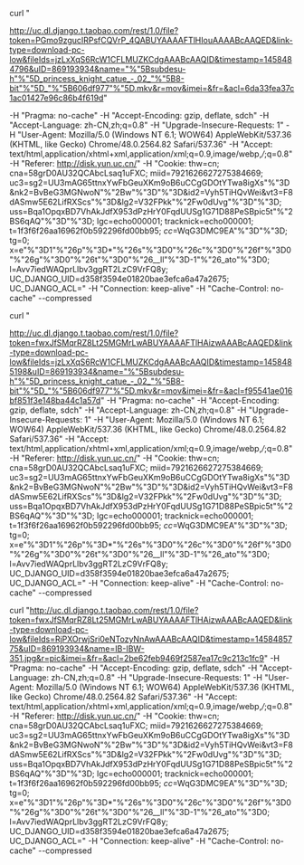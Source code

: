 curl "

http://uc.dl.django.t.taobao.com/rest/1.0/file?token=PGmo9zgucIRPsfCQVrP_4QABUYAAAAFTlHIouAAAABcAAQED&link-type=download-pc-low&fileIds=jzLxXqS6RcW1CFLMUZKCdgAAABcAAQID&timestamp=1458484796&uID=869193934&name="%"5Bsubdesu-h"%"5D_princess_knight_catue_-_02_"%"5B8-bit"%"5D_"%"5B606df977"%"5D.mkv&r=mov&imei=&fr=&acl=6da33fea37c1ac01427e96c86b4f619d" 

-H "Pragma: no-cache" 
-H "Accept-Encoding: gzip, deflate, sdch" 
-H "Accept-Language: zh-CN,zh;q=0.8" 
-H "Upgrade-Insecure-Requests: 1" 
-H "User-Agent: Mozilla/5.0 (Windows NT 6.1; WOW64) AppleWebKit/537.36 (KHTML, like Gecko) Chrome/48.0.2564.82 Safari/537.36" 
-H "Accept: text/html,application/xhtml+xml,application/xml;q=0.9,image/webp,*/*;q=0.8" 
-H "Referer: http://disk.yun.uc.cn/" 
-H "Cookie: thw=cn; cna=58grD0AU32QCAbcLsaq1uFXC; miid=7921626627275384669; uc3=sg2=UU3mAG65ttnxYwFbGeuXKm9oB6uCCgGDOtYTwa8igXs"%"3D&nk2=BvBeG3MGNwoN"%"2Bw"%"3D"%"3D&id2=Vyh5TiHQvWei&vt3=F8dASmw5E62LifRXScs"%"3D&lg2=V32FPkk"%"2Fw0dUvg"%"3D"%"3D; uss=Bqa1OpqxBD7VhAkJdfX953dPzHrY0FqdUUSg1G71D88PeSBpic5t"%"2BS6qAQ"%"3D"%"3D; lgc=echo000001; tracknick=echo000001; t=1f3f6f26aa16962f0b592296fd00bb95; _cc_=WqG3DMC9EA"%"3D"%"3D; tg=0; x=e"%"3D1"%"26p"%"3D*"%"26s"%"3D0"%"26c"%"3D0"%"26f"%"3D0"%"26g"%"3D0"%"26t"%"3D0"%"26__ll"%"3D-1"%"26_ato"%"3D0; l=Avv7iedWAQprLlbv3ggRT2LzC9VrFQ8y; UC_DJANGO_UID=d358f3594e01820bae3efca6a47a2675; UC_DJANGO_ACL=" 
-H "Connection: keep-alive" 
-H "Cache-Control: no-cache" --compressed



curl "

http://uc.dl.django.t.taobao.com/rest/1.0/file?token=fwxJfSMqrRZ8Lt25MGMrLwABUYAAAAFTlHAizwAAABcAAQED&link-type=download-pc-low&fileIds=jzLxXqS6RcW1CFLMUZKCdgAAABcAAQID&timestamp=1458485198&uID=869193934&name="%"5Bsubdesu-h"%"5D_princess_knight_catue_-_02_"%"5B8-bit"%"5D_"%"5B606df977"%"5D.mkv&r=mov&imei=&fr=&acl=f95541ae016bf851f3e148ba44c1a57d" 
-H "Pragma: no-cache" 
-H "Accept-Encoding: gzip, deflate, sdch" 
-H "Accept-Language: zh-CN,zh;q=0.8" 
-H "Upgrade-Insecure-Requests: 1" 
-H "User-Agent: Mozilla/5.0 (Windows NT 6.1; WOW64) AppleWebKit/537.36 (KHTML, like Gecko) Chrome/48.0.2564.82 Safari/537.36" 
-H "Accept: text/html,application/xhtml+xml,application/xml;q=0.9,image/webp,*/*;q=0.8" 
-H "Referer: http://disk.yun.uc.cn/" 
-H "Cookie: thw=cn; cna=58grD0AU32QCAbcLsaq1uFXC; miid=7921626627275384669; uc3=sg2=UU3mAG65ttnxYwFbGeuXKm9oB6uCCgGDOtYTwa8igXs"%"3D&nk2=BvBeG3MGNwoN"%"2Bw"%"3D"%"3D&id2=Vyh5TiHQvWei&vt3=F8dASmw5E62LifRXScs"%"3D&lg2=V32FPkk"%"2Fw0dUvg"%"3D"%"3D; uss=Bqa1OpqxBD7VhAkJdfX953dPzHrY0FqdUUSg1G71D88PeSBpic5t"%"2BS6qAQ"%"3D"%"3D; lgc=echo000001; tracknick=echo000001; t=1f3f6f26aa16962f0b592296fd00bb95; _cc_=WqG3DMC9EA"%"3D"%"3D; tg=0; x=e"%"3D1"%"26p"%"3D*"%"26s"%"3D0"%"26c"%"3D0"%"26f"%"3D0"%"26g"%"3D0"%"26t"%"3D0"%"26__ll"%"3D-1"%"26_ato"%"3D0; l=Avv7iedWAQprLlbv3ggRT2LzC9VrFQ8y; UC_DJANGO_UID=d358f3594e01820bae3efca6a47a2675; UC_DJANGO_ACL="
-H "Connection: keep-alive" 
-H "Cache-Control: no-cache" --compressed

curl "http://uc.dl.django.t.taobao.com/rest/1.0/file?token=fwxJfSMqrRZ8Lt25MGMrLwABUYAAAAFTlHAizwAAABcAAQED&link-type=download-pc-low&fileIds=RjPXOrwjSri0eNTozyNnAwAAABcAAQID&timestamp=1458485775&uID=869193934&name=IB-IBW-351.jpg&r=pic&imei=&fr=&acl=2be62feb9469f2587ea17c9c213c1fc9" 
-H "Pragma: no-cache" 
-H "Accept-Encoding: gzip, deflate, sdch" 
-H "Accept-Language: zh-CN,zh;q=0.8" 
-H "Upgrade-Insecure-Requests: 1" 
-H "User-Agent: Mozilla/5.0 (Windows NT 6.1; WOW64) AppleWebKit/537.36 (KHTML, like Gecko) Chrome/48.0.2564.82 Safari/537.36" 
-H "Accept: text/html,application/xhtml+xml,application/xml;q=0.9,image/webp,*/*;q=0.8" 
-H "Referer: http://disk.yun.uc.cn/" 
-H "Cookie: thw=cn; cna=58grD0AU32QCAbcLsaq1uFXC; miid=7921626627275384669; uc3=sg2=UU3mAG65ttnxYwFbGeuXKm9oB6uCCgGDOtYTwa8igXs"%"3D&nk2=BvBeG3MGNwoN"%"2Bw"%"3D"%"3D&id2=Vyh5TiHQvWei&vt3=F8dASmw5E62LifRXScs"%"3D&lg2=V32FPkk"%"2Fw0dUvg"%"3D"%"3D; uss=Bqa1OpqxBD7VhAkJdfX953dPzHrY0FqdUUSg1G71D88PeSBpic5t"%"2BS6qAQ"%"3D"%"3D; lgc=echo000001; tracknick=echo000001; t=1f3f6f26aa16962f0b592296fd00bb95; _cc_=WqG3DMC9EA"%"3D"%"3D; tg=0; x=e"%"3D1"%"26p"%"3D*"%"26s"%"3D0"%"26c"%"3D0"%"26f"%"3D0"%"26g"%"3D0"%"26t"%"3D0"%"26__ll"%"3D-1"%"26_ato"%"3D0; l=Avv7iedWAQprLlbv3ggRT2LzC9VrFQ8y; UC_DJANGO_UID=d358f3594e01820bae3efca6a47a2675; UC_DJANGO_ACL=" 
-H "Connection: keep-alive" 
-H "Cache-Control: no-cache" 
--compressed
